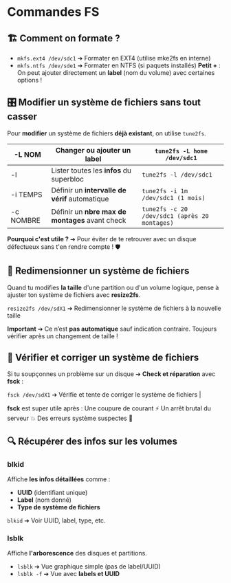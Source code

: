 # Commandes FS

## **🏗️ Comment on formate ?**

- `mkfs.ext4 /dev/sdc1` ➔ Formater en EXT4 (utilise mke2fs en interne)
- `mkfs.ntfs /dev/sde1` ➔ Formater en NTFS (si paquets installés)
**Petit +** : On peut ajouter directement un **label** (nom du volume) avec certaines options !



## **🎛️ Modifier un système de fichiers sans tout casser**

Pour **modifier** un système de fichiers **déjà existant**, on utilise `tune2fs`.

| -L NOM | Changer ou ajouter un **label** | `tune2fs -L home /dev/sdc1` |
|----|----|----|
| -l | Lister toutes les **infos** du superbloc | `tune2fs -l /dev/sdc1` |
| -i TEMPS | Définir un **intervalle de vérif** automatique | `tune2fs -i 1m /dev/sdc1 (1 mois)` |
| -c NOMBRE | Définir un **nbre max de montages** avant check | `tune2fs -c 20 /dev/sdc1 (après 20 montages)` |

**Pourquoi c'est utile ?** ➔ Pour éviter de te retrouver avec un disque défectueux sans t'en rendre compte ! 🛡️



## **📏 Redimensionner un système de fichiers**

Quand tu modifies **la taille** d'une partition ou d'un volume logique, pense à ajuster ton système de fichiers avec **resize2fs**.

`resize2fs /dev/sdX1` ➔ Redimensionner le système de fichiers à la nouvelle taille

**Important** ➔ Ce n’est **pas automatique** sauf indication contraire. Toujours vérifier après un changement de taille !



## **🧹 Vérifier et corriger un système de fichiers**

Si tu soupçonnes un problème sur un disque ➔ **Check et réparation** avec **fsck** :

`fsck /dev/sdX1` ➔ Vérifie et tente de corriger le système de fichiers |

**fsck** est super utile après : Une coupure de courant ⚡ Un arrêt brutal du serveur 💥 Des erreurs système suspectes 🧐



## **🔍 Récupérer des infos sur les volumes**

### **blkid** 
Affiche **les infos détaillées** comme : 
- **UUID** (identifiant unique)
- **Label** (nom donné)
- **Type de système de fichiers**

`blkid` ➔ Voir UUID, label, type, etc.


### **lsblk** 
Affiche **l'arborescence** des disques et partitions.

- `lsblk`    ➔ Vue graphique simple (pas de label/UUID)
- `lsblk -f` ➔ Vue avec **labels et UUID** 

